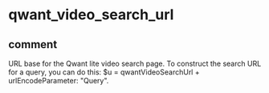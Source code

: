 # qwant_video_search_url
## comment

URL base for the Qwant lite video search page.
To construct the search URL for a query, you can do this:
$u = qwantVideoSearchUrl + urlEncodeParameter: "Query".
